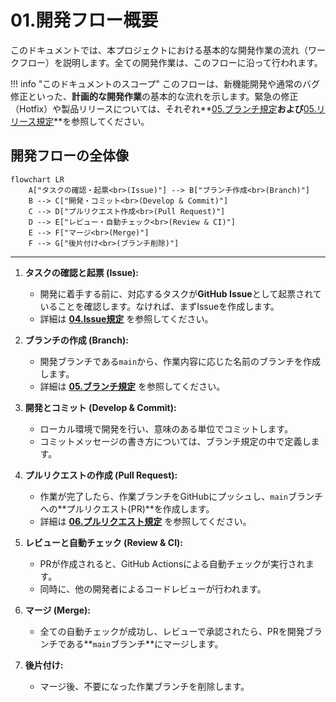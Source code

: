 # 01.開発フロー概要

このドキュメントでは、本プロジェクトにおける基本的な開発作業の流れ（ワークフロー）を説明します。全ての開発作業は、このフローに沿って行われます。

!!! info
"このドキュメントのスコープ" このフローは、新機能開発や通常のバグ修正といった、**計画的な開発作業**の基本的な流れを示します。緊急の修正（Hotfix）や製品リリースについては、それぞれ**[05.ブランチ規定](./05_ブランチ規定.md)**および**[05.リリース規定](../05_リリース規定/README.md)**を参照してください。

## 開発フローの全体像

```mermaid
flowchart LR
    A["タスクの確認・起票<br>(Issue)"] --> B["ブランチ作成<br>(Branch)"]
    B --> C["開発・コミット<br>(Develop & Commit)"]
    C --> D["プルリクエスト作成<br>(Pull Request)"]
    D --> E["レビュー・自動チェック<br>(Review & CI)"]
    E --> F["マージ<br>(Merge)"]
    F --> G["後片付け<br>(ブランチ削除)"]
```

---

1. **タスクの確認と起票 (Issue):**
    - 開発に着手する前に、対応するタスクが**GitHub
      Issue**として起票されていることを確認します。なければ、まずIssueを作成します。
    - 詳細は **[04.Issue規定](./04_Issue規定.md)** を参照してください。

2. **ブランチの作成 (Branch):**
    - 開発ブランチである`main`から、作業内容に応じた名前のブランチを作成します。
    - 詳細は **[05.ブランチ規定](./05_ブランチ規定.md)** を参照してください。

3. **開発とコミット (Develop & Commit):**
    - ローカル環境で開発を行い、意味のある単位でコミットします。
    - コミットメッセージの書き方については、ブランチ規定の中で定義します。

4. **プルリクエストの作成 (Pull Request):**
    - 作業が完了したら、作業ブランチをGitHubにプッシュし、`main`ブランチへの**プルリクエスト(PR)**を作成します。
    - 詳細は **[06.プルリクエスト規定](./06_プルリクエスト規定.md)**
      を参照してください。

5. **レビューと自動チェック (Review & CI):**
    - PRが作成されると、GitHub Actionsによる自動チェックが実行されます。
    - 同時に、他の開発者によるコードレビューが行われます。

6. **マージ (Merge):**
    - 全ての自動チェックが成功し、レビューで承認されたら、PRを開発ブランチである**`main`ブランチ**にマージします。

7. **後片付け:**
    - マージ後、不要になった作業ブランチを削除します。
